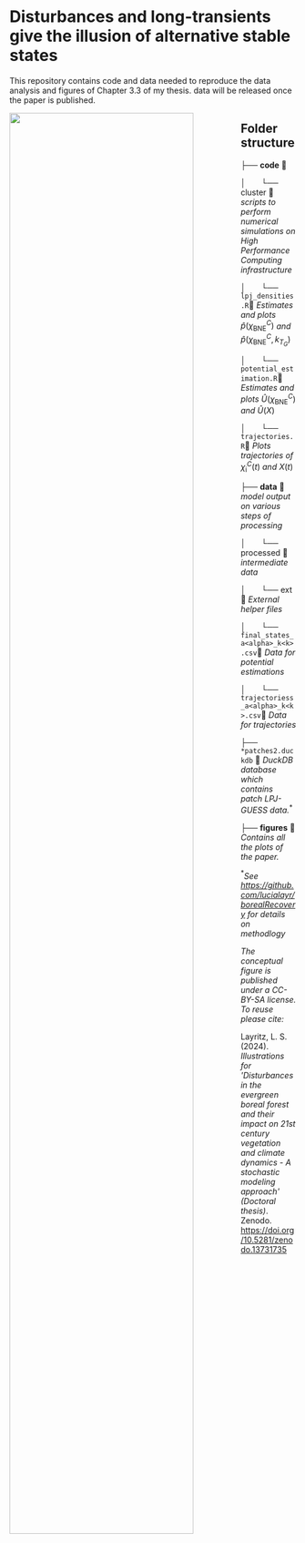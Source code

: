 # Disturbances and long-transients give the illusion of alternative stable states

This repository contains code and data needed to reproduce the data analysis and figures of Chapter 3.3 of my thesis. data will be released once the paper is published.

<img align="left" src="figures/potential_landscape.png" style="width: 80%;">


## Folder structure

├── **code** &#x1F4C1;

│&nbsp; &nbsp; &nbsp; &nbsp;└── cluster &#x1F4C1;  *scripts to perform numerical simulations on High Performance Computing infrastructure*

│&nbsp; &nbsp; &nbsp; &nbsp;└──  `lpj_densities.R`&#x1F4C4; *Estimates and plots* $\hat{p}(\chi^C_{\text{BNE}})$ *and* $\hat{p}(\chi^C_{\text{BNE}}, k_{T_G})$

│&nbsp; &nbsp; &nbsp; &nbsp;└──  `potential_estimation.R`&#x1F4C4; *Estimates and plots* $\hat{U}(\chi^C_{\text{BNE}})$ *and* $\hat{U}(X)$

│&nbsp; &nbsp; &nbsp; &nbsp;└──  `trajectories.R`&#x1F4C4; *Plots trajectories of* $\chi^C_{\text{i}}(t)$ *and* $X(t)$

├── **data** &#x1F4C1;  *model output on various steps of processing*

│&nbsp; &nbsp; &nbsp; &nbsp;└── processed &#x1F4C1;  *intermediate data*

│&nbsp; &nbsp; &nbsp; &nbsp;└── ext &#x1F4C1;  *External helper files*

│&nbsp; &nbsp; &nbsp; &nbsp;└──  `final_states_a<alpha>_k<k>.csv`&#x1F4C4; *Data for potential estimations*

│&nbsp; &nbsp; &nbsp; &nbsp;└──  `trajectoriess_a<alpha>_k<k>.csv`&#x1F4C4; *Data for trajectories*

├── `*patches2.duckdb` &#x1F986; *DuckDB database which contains patch LPJ-GUESS data.*$^*$
  
├── **figures** &#x1F4C1; *Contains all the plots of the paper.*

$^*$*See https://github.com/lucialayr/borealRecovery for details on methodlogy* 




*The conceptual figure is published under a CC-BY-SA license. To reuse please cite:*

Layritz, L. S. (2024). *Illustrations for 'Disturbances in the evergreen boreal forest and their impact on 21st century vegetation and climate dynamics - A stochastic modeling approach' (Doctoral thesis)*. Zenodo. https://doi.org/10.5281/zenodo.13731735
 